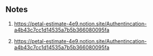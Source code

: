 ## Notes

1. https://petal-estimate-4e9.notion.site/Authentincation-a4b43c7cc1d14535a7b5b366080095fa

2. https://petal-estimate-4e9.notion.site/Authentincation-a4b43c7cc1d14535a7b5b366080095fa
